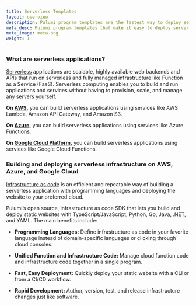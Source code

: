 ```yaml
---
title: Serverless Templates
layout: overview
description: Pulumi program templates are the fastest way to deploy serverless infrastructure and functions on AWS, Azure, or Google Cloud Platform. Templates come with predefined infrastructure as code so you can get started instantly.
meta_desc: Pulumi program templates that make it easy to deploy serverless infrastructure and functions on AWS, Azure, or Google Cloud Platform.
meta_image: meta.png
weight: 1
---
```


### What are serverless applications?

[Serverless](/serverless) applications are scalable, highly available web backends and APIs that run on serverless and fully managed infrastructure like Function as a Service (FaaS). Serverless computing enables you to build and run applications and services without having to provision, scale, and manage any servers yourself.

**On [AWS](/aws),** you can build serverless applications using services like AWS Lambda, Amazon API Gateway, and Amazon S3.

**On [Azure](/azure),** you can build serverless applications using services like Azure Functions.

**On [Google Cloud Platform](/gcp),** you can build serverless applications using services like Google Cloud Functions.

### Building and deploying serverless infrastructure on AWS, Azure, and Google Cloud

[Infrastructure as code](/what-is/what-is-infrastructure-as-code) is an efficient and repeatable way of building a serverless application with programming languages and deploying the website to your preferred cloud.

Pulumi’s open source, infrastructure as code SDK that lets you build and deploy static websites with TypeScript/JavaScript, Python, Go, Java, .NET, and YAML. The main benefits include:

* **Programming Languages:** Define infrastructure as code in your favorite language instead of domain-specific languages or clicking through cloud consoles.

* **Unified Function and Infrastructure Code:** Manage cloud function code and infrastructure code together in a single program.

* **Fast, Easy Deployment:** Quickly deploy your static website with a CLI or from a CI/CD workflow.

* **Rapid Development:** Author, version, test, and release infrastructure changes just like software.
